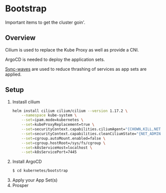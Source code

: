 # Bootstrap

Important items to get the cluster goin'.

## Overview

Cilium is used to replace the Kube Proxy as well as provide a CNI.

ArgoCD is needed to deploy the application sets.

[Sync-waves](https://argo-cd.readthedocs.io/en/stable/user-guide/sync-waves/) are used to reduce thrashing of services as app sets are applied.

## Setup

1. Instasll cilium
    ```sh
    helm install cilium cilium/cilium --version 1.17.2 \
        --namespace kube-system \
        --set=ipam.mode=kubernetes \
        --set=kubeProxyReplacement=true \
        --set=securityContext.capabilities.ciliumAgent="{CHOWN,KILL,NET_ADMIN,NET_RAW,IPC_LOCK,SYS_ADMIN,SYS_RESOURCE,DAC_OVERRIDE,FOWNER,SETGID,SETUID}" \
        --set=securityContext.capabilities.cleanCiliumState="{NET_ADMIN,SYS_ADMIN,SYS_RESOURCE}" \
        --set=cgroup.autoMount.enabled=false \
        --set=cgroup.hostRoot=/sys/fs/cgroup \
        --set=k8sServiceHost=localhost \
        --set=k8sServicePort=7445
    ```
2. Install ArgoCD
    ```sh
    $ cd kubernetes/bootstrap
    ```
3. Apply your App Set(s)
4. Prosper
